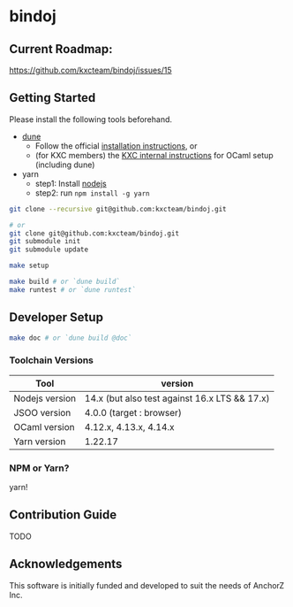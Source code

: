 # bindoj

## Current Roadmap:

https://github.com/kxcteam/bindoj/issues/15

## Getting Started

Please install the following tools beforehand.

- [dune](https://dune.build/)
  - Follow the official [installation instructions](https://dune.build/install), or
  - (for KXC members) the [KXC internal instructions](https://stackoverflow.com/c/kxcteam/questions/21/22#22) for OCaml setup (including dune)
- yarn
  - step1: Install [nodejs](https://nodejs.org/en/)
  - step2: run `npm install -g yarn`

```bash
git clone --recursive git@github.com:kxcteam/bindoj.git

# or
git clone git@github.com:kxcteam/bindoj.git
git submodule init
git submodule update
```

```bash
make setup

make build # or `dune build`
make runtest # or `dune runtest`
```

## Developer Setup

```bash
make doc # or `dune build @doc`
```

### Toolchain Versions

Tool | version
-----|-------
Nodejs version | 14.x (but also test against 16.x LTS && 17.x)
JSOO version | 4.0.0 (target : browser)
OCaml version | 4.12.x, 4.13.x, 4.14.x
Yarn version | 1.22.17

### NPM or Yarn?

yarn!

## Contribution Guide

TODO

## Acknowledgements

This software is initially funded and developed to suit the needs of AnchorZ Inc.
